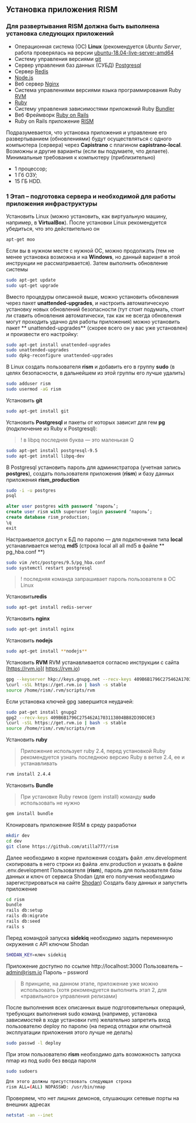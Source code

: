 ## Установка приложения RISM
### Для развертывания **RISM** должна быть выполнена установка следующих приложений
* Операционная система (ОС) **Linux** (рекомендуется *Ubuntu Server*, работа проверялась на версии [ubuntu-18.04-live-server-amd64](https://www.ubuntu.com/download/server/thank-you?country=RU&version=18.04&architecture=amd64)
* Систему управления версиями [git]( https://git-scm.com/)
* Сервер управления баз данных (СУБД) [Postgresql]( https://www.postgresql.org)
* Сервер [Redis]( https://redis.io/)
* [Node.js](https://nodejs.org/en/)
* Веб сервер [Nginx]( http://nginx.org/ru/)
* Система управлениями версиями языка программирования Ruby [RVM]( https://rvm.io/)
* [Ruby]( https://www.ruby-lang.org/en/)
* Систему управления зависимостями приложений Ruby [Bundler]( https://bundler.io/)
* Веб Фреймворк [Ruby on Rails](https://rubyonrails.org/)
* Ruby on Rails приложение [RISM](https://github.com/atilla777/rism)

Подразумевается, что установка приложения и управление его развертыванием (обновлениями) будут осуществляться с одного компьютера (сервера) через **Capistrano** с плагином **capistrano-local**.
Возможны и другие варианты (если вы подумаете, что делаете).
Минимальные требования к компьютеру (приблизительно)
* 1 процессор;
* 1 Гб ОЗУ;
* 15 ГБ HDD.

### 1 Этап – подготовка сервера и необходимой для работы приложения инфраструктуры
Установить Linux (можно установить, как виртуальную машину, например, в **VirtualBox**).
После установки Linux рекомендуется убедиться, что это действительно он
```bash
apt-get moo
```
Если вы в нужном месте с нужной ОС, можно продолжать (тем не менее установка возможна и на **Windows**, но данный вариант в этой инструкции не рассматривается).
Затем выполнить обновление системы
```bash
sudo apt-get update
sudo upt-get upgrade
```
Вместо процедуры описанной выше, можно установить обновления через пакет **unattended-upgrades**, и настроить автоматическую установку новых обновлений безопасности (тут стоит подумать, стоит ли ставить обновления автоматически, так как не всегда обновления могут проходить удачно для работы приложения) можно установить пакет ** unattended-upgrades** (скорее всего он у вас уже установлен) и произвести его настройку:
```bash
sudo apt-get install unattended-upgrades
sudo unattended-upgrades
sudo dpkg-reconfigure unattended-upgrades
```
В Linux создать пользователя **rism** и добавить его в группу **sudo** (в целях безопасности, в дальнейшем из этой группы его лучше удалить)
```bash
sudo adduser rism
sudo usermod -aG rism
```
Установить **git**
```bash
sudo apt-get install git
```
Установить **Postgresql** и пакеты от которых зависит для гем **pg** (подключение из Ruby к Postgresql):
> ! в libpq последняя буква — это маленькая Q

```bash
sudo apt-get install postgresql-9.5
sudo apt-get install libpq-dev
```
В Postgresql установить пароль для администратора (учетная запись **postgres**), создать пользователя приложения (**rism**) и базу данных приложения **rism_production**
```bash
sudo -i -u postgres
psql
```
```sql
alter user postgres with password ‘пароль’;
create user rism with superuser login password ‘пароль’;
create database rism_production;
\q
exit
```
Настраивается доступ к БД по паролю — для подключения типа **local** устанавливается метод **md5** (строка local all all md5 в файле ** pg_hba.conf **)
```bash
sudo vim /etc/postgres/9.5/pg_hba.conf
sudo systemctl restart postgresql
```
> ! последняя команда запрашивает пароль пользователя в ОС Linux

Установить**redis**
```bash
sudo apt-get install redis-server
```
Установить **nginx**
```bash
sudo apt-get install nginx
```
Установить **nodejs**
```bash
sudo apt-get install **nodejs**
```
Установить **RVM**
RVM устанавливается согласно инструкции с сайта
[https://rvm.io]( https://rvm.io)
```bash
gpg --keyserver hkp://keys.gnupg.net --recv-keys 409B6B1796C275462A1703113804BB82D39DC0E3 7D2BAF1CF37B13E2069D6956105BD0E739499BDB
\curl -sSL https://get.rvm.io | bash -s stable
source /home/rism/.rvm/scripts/rvm
```
Если установка ключей gpg завершится неудачей:
```bash
sudo pat-get install gnupg2
gpg2 --recv-keys 409B6B1796C275462A1703113804BB82D39DC0E3
\curl -sSL https://get.rvm.io | bash -s stable
source /home/rism/.rvm/scripts/rvm
```
Установить **ruby**
> Приложение использует ruby 2.4, перед установкой Ruby рекомендуется узнать последнюю версию Ruby в ветке 2.4, ее и устанавливать

```bash
rvm install 2.4.4
```

Установить **Bundle**
> При установке Ruby гемов (gem install) команду **sudo** использовать не нужно

```bash
gem install bundle
```
Клонировать приложение RISM в среду разработки
```bash
mkdir dev
cd dev
git clone https://github.com/atilla777/rism
```
Далее необходимо в корне приложения создать файл
.env.development
скопировать в него строки из файла
.env.production
и указать в файле
.env.development
Пользователя (**rism**), пароль для пользователя базы данных и ключ от сервиса Shodan (для его получения необходимо зарегистрироваться на сайте [Shodan]( https://www.shodan.io/))
Создать базу данных и запустить приложение
```bash
cd rism
bundle
rails db:setup
rails db:migrate
rails db:seed
rails s
```
Перед командой запуска **sidekiq** необходимо задать переменную окружения с API ключом Shodan
```bash
SHODAN_KEY=ключ sidekiq
```
Приложение доступно по ссылке
http://localhost:3000
Пользователь – admin@rism.io
Пароль – pssword
> В принципе, на данном этапе, приложение уже можно использовать (хотя рекомендуется выполнить этап 2, для «правильного» управления релизами)

После выполнения всех описанных выше подготовительных операций, требующих выполнения sudo команд (например, установка зависимостей в ходе установки rvm) желательно запретить вход пользователю deploy по паролю (на период отладки или опытной эксплуатации приложения этого лучше не делать)
```bash
sudo passwd -l deploy
```
При этом пользователю **rism** необходимо дать возможность запуска nmap из под sudo без ввода пароля
```bash
sudo sudoers
```
```bash
Для этого должны присутствовать следующая строка
rism ALL=(ALL) NOPASSWD: /usr/bin/nmap
```
Проверяем, что нет лишних демонов, слушающих сетевые порты на внешних адресах
```bash
netstat -an --inet
```
